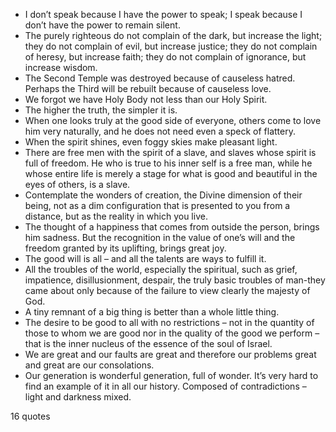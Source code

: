 - I don’t speak because I have the power to speak; I speak because I don’t have the power to remain silent.
 - The purely righteous do not complain of the dark, but increase the light; they do not complain of evil, but increase justice; they do not complain of heresy, but increase faith; they do not complain of ignorance, but increase wisdom.
 - The Second Temple was destroyed because of causeless hatred. Perhaps the Third will be rebuilt because of causeless love.
 - We forgot we have Holy Body not less than our Holy Spirit.
 - The higher the truth, the simpler it is.
 - When one looks truly at the good side of everyone, others come to love him very naturally, and he does not need even a speck of flattery.
 - When the spirit shines, even foggy skies make pleasant light.
 - There are free men with the spirit of a slave, and slaves whose spirit is full of freedom. He who is true to his inner self is a free man, while he whose entire life is merely a stage for what is good and beautiful in the eyes of others, is a slave.
 - Contemplate the wonders of creation, the Divine dimension of their being, not as a dim configuration that is presented to you from a distance, but as the reality in which you live.
 - The thought of a happiness that comes from outside the person, brings him sadness. But the recognition in the value of one’s will and the freedom granted by its uplifting, brings great joy.
 - The good will is all – and all the talents are ways to fulfill it.
 - All the troubles of the world, especially the spiritual, such as grief, impatience, disillusionment, despair, the truly basic troubles of man-they came about only because of the failure to view clearly the majesty of God.
 - A tiny remnant of a big thing is better than a whole little thing.
 - The desire to be good to all with no restrictions – not in the quantity of those to whom we are good nor in the quality of the good we perform – that is the inner nucleus of the essence of the soul of Israel.
 - We are great and our faults are great and therefore our problems great and great are our consolations.
 - Our generation is wonderful generation, full of wonder. It’s very hard to find an example of it in all our history. Composed of contradictions – light and darkness mixed.

16 quotes